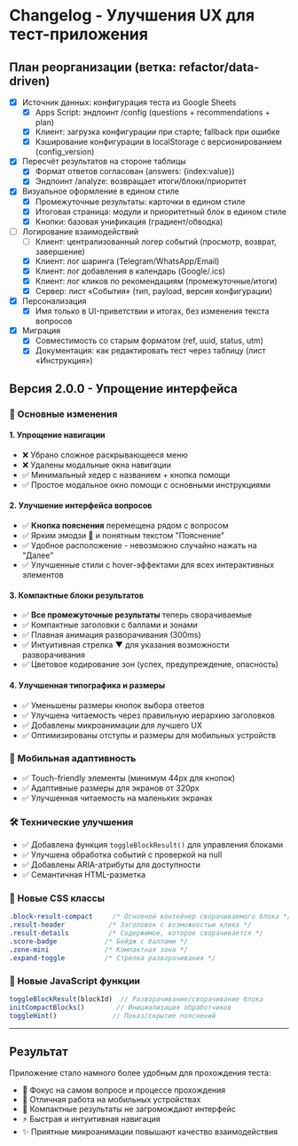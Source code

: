 # Changelog - Улучшения UX для тест-приложения

## План реорганизации (ветка: refactor/data-driven)

- [x] Источник данных: конфигурация теста из Google Sheets
  - [x] Apps Script: эндпоинт /config (questions + recommendations + plan)
  - [x] Клиент: загрузка конфигурации при старте; fallback при ошибке
  - [x] Кэширование конфигурации в localStorage с версионированием (config_version)
- [x] Пересчёт результатов на стороне таблицы
  - [x] Формат ответов согласован (answers: {index:value})
  - [x] Эндпоинт /analyze: возвращает итоги/блоки/приоритет
- [x] Визуальное оформление в едином стиле
  - [x] Промежуточные результаты: карточки в едином стиле
  - [x] Итоговая страница: модули и приоритетный блок в едином стиле
  - [x] Кнопки: базовая унификация (градиент/обводка)
- [ ] Логирование взаимодействий
  - [ ] Клиент: централизованный логер событий (просмотр, возврат, завершение)
  - [x] Клиент: лог шаринга (Telegram/WhatsApp/Email)
  - [x] Клиент: лог добавления в календарь (Google/.ics)
  - [x] Клиент: лог кликов по рекомендациям (промежуточные/итоги)
  - [x] Сервер: лист «События» (тип, payload, версия конфигурации)
- [x] Персонализация
  - [x] Имя только в UI-приветствии и итогах, без изменения текста вопросов
- [x] Миграция
  - [x] Совместимость со старым форматом (ref, uuid, status, utm)
  - [x] Документация: как редактировать тест через таблицу (лист «Инструкция»)

## Версия 2.0.0 - Упрощение интерфейса

### 🎯 Основные изменения

#### 1. Упрощение навигации
- ❌ Убрано сложное раскрывающееся меню
- ❌ Удалены модальные окна навигации
- ✅ Минимальный хедер с названием + кнопка помощи
- ✅ Простое модальное окно помощи с основными инструкциями

#### 2. Улучшение интерфейса вопросов
- ✅ **Кнопка пояснения** перемещена рядом с вопросом
- ✅ Ярким эмодзи 📝 и понятным текстом "Пояснение"
- ✅ Удобное расположение - невозможно случайно нажать на "Далее"
- ✅ Улучшенные стили с hover-эффектами для всех интерактивных элементов

#### 3. Компактные блоки результатов
- ✅ **Все промежуточные результаты** теперь сворачиваемые
- ✅ Компактные заголовки с баллами и зонами
- ✅ Плавная анимация разворачивания (300ms)
- ✅ Интуитивная стрелка ▼ для указания возможности разворачивания
- ✅ Цветовое кодирование зон (успех, предупреждение, опасность)

#### 4. Улучшенная типографика и размеры
- ✅ Уменьшены размеры кнопок выбора ответов
- ✅ Улучшена читаемость через правильную иерархию заголовков
- ✅ Добавлены микроанимации для лучшего UX
- ✅ Оптимизированы отступы и размеры для мобильных устройств

### 📱 Мобильная адаптивность
- ✅ Touch-friendly элементы (минимум 44px для кнопок)
- ✅ Адаптивные размеры для экранов от 320px
- ✅ Улучшенная читаемость на маленьких экранах

### 🛠 Технические улучшения
- ✅ Добавлена функция `toggleBlockResult()` для управления блоками
- ✅ Улучшена обработка событий с проверкой на null
- ✅ Добавлены ARIA-атрибуты для доступности
- ✅ Семантичная HTML-разметка

### 🎨 Новые CSS классы
```css
.block-result-compact     /* Основной контейнер сворачиваемого блока */
.result-header           /* Заголовок с возможностью клика */
.result-details          /* Содержимое, которое сворачивается */
.score-badge            /* Бейдж с баллами */
.zone-mini              /* Компактная зона */
.expand-toggle          /* Стрелка разворачивания */
```

### 🔧 Новые JavaScript функции
```javascript
toggleBlockResult(blockId)  // Разворачивание/сворачивание блока
initCompactBlocks()        // Инициализация обработчиков
toggleHint()              // Показ/скрытие пояснений
```

---

## Результат
Приложение стало намного более удобным для прохождения теста:
- 🎯 Фокус на самом вопросе и процессе прохождения
- 📱 Отличная работа на мобильных устройствах  
- 🔄 Компактные результаты не загромождают интерфейс
- ⚡ Быстрая и интуитивная навигация
- ✨ Приятные микроанимации повышают качество взаимодействия